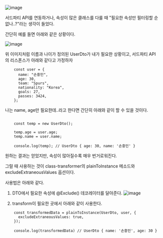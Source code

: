 ![image](https://d1ccleacxg8gcm.cloudfront.net/JeongCheolLee/images/85b5hbeig46j6.png)

서드파티 API를 연동하거나, 속성이 많은 클래스를 다룰 때 "필요한 속성만 필터링할 순 없나..?"라는 생각이 들었다.

간단히 예를 들면 아래와 같은 상황이다.

![image](https://d1ccleacxg8gcm.cloudfront.net/JeongCheolLee/images/edaf307c9b237.png)

위 이미지처럼 이름과 나이가 정의된 UserDto가 내가 필요한 상황이고, 서드파티 API의 리스폰스가 아래와 같다고 가정하자

```
    const user = {
      name: "손흥민",
      age: 30,
      team: "Spurs",
      nationality: "Korea",
      goals: 27,
      passes: 3424,
    };

```


나는 name, age만 필요한데..라고 한다면 간단히 아래와 같이 할 수 있을 것이다.

```

    const temp = new UserDto();

    temp.age = user.age;
    temp.name = user.name;

    console.log(temp); // UserDto { age: 30, name: '손흥민' }
```

원하는 결과는 얻었지만, 속성이 많아질수록 매우 번거로워진다.

그럴 때 사용하는 것이 class-transformer의 plainToInstance 메소드와 excludeExtraneousValues 옵션이다.

사용법은 아래와 같다.

1. DTO에서 필요한 속성에 @Exclude() 데코레이터를 달아준다.
![image](https://d1ccleacxg8gcm.cloudfront.net/JeongCheolLee/images/0hj6e9g7f6a0e.png)


2. transform이 필요한 곳에서 아래와 같이 사용한다.

```
    const transformedData = plainToInstance(UserDto, user, {
      excludeExtraneousValues: true,
    });

    console.log(transformedData) // UserDto { name: '손흥민', age: 30 }

```





